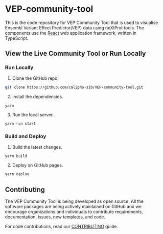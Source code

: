 # VEP-community-tool

This is the code repository for VEP Community Tool that is used to visualise Ensembl Variant Effect Predictor(VEP) data using neXtProt tools. The components use the [React](https://reactjs.org) web application framework, written in TypeScript.

## View the Live Community Tool or Run Locally

### Run Locally

1. Clone the GitHub repo.
```sh
git clone https://github.com/calipho-sib/VEP-community-tool.git
```

2. Install the dependencies.
```sh
yarn
```

3. Run the local server.
```sh
yarn run start
```

### Build and Deploy

1. Build the latest changes.
```sh
yarn build
```

2. Deploy on GitHub pages.
```sh
yarn deploy
```
## Contributing

The VEP Community Tool is being developed as open source. All the software packages are being actively maintained on GitHub and we encourage organizations and individuals to contribute requirements, documentation, issues, new templates, and code.

For code contributions, read our [CONTRIBUTING](https://github.com/calipho-sib/VEP-community-tool/blob/develop/README.md) guide.
